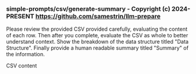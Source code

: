 ### simple-prompts/csv/generate-summary - Copyright (c) 2024-PRESENT <https://github.com/samestrin/llm-prepare>

Please review the provided CSV provided carefully, evaluating the content of each row. Then after you complete, evaluate the CSV as whole to better understand context. Show the breakdown of the data structure titled "Data Structure". Finally provide a human readable summary titled "Summary" of the information.

CSV content
